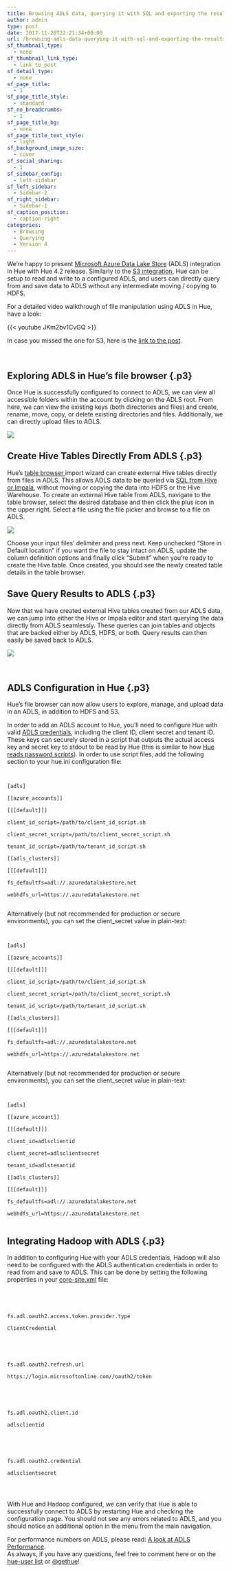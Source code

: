 ```yaml
---
title: Browsing ADLS data, querying it with SQL and exporting the results back in Hue 4.2
author: admin
type: post
date: 2017-11-20T22:21:34+00:00
url: /browsing-adls-data-querying-it-with-sql-and-exporting-the-results-back-in-hue-4-2/
sf_thumbnail_type:
  - none
sf_thumbnail_link_type:
  - link_to_post
sf_detail_type:
  - none
sf_page_title:
  - 1
sf_page_title_style:
  - standard
sf_no_breadcrumbs:
  - 1
sf_page_title_bg:
  - none
sf_page_title_text_style:
  - light
sf_background_image_size:
  - cover
sf_social_sharing:
  - 1
sf_sidebar_config:
  - left-sidebar
sf_left_sidebar:
  - Sidebar-2
sf_right_sidebar:
  - Sidebar-1
sf_caption_position:
  - caption-right
categories:
  - Browsing
  - Querying
  - Version 4
---
```


<p class="p1">
  We’re happy to present <a href="https://azure.microsoft.com/en-us/services/data-lake-store/">Microsoft Azure Data Lake Store</a> (ADLS) integration in Hue with Hue 4.2 release. Similarly to the <a href="https://gethue.com/introducing-s3-support-in-hue/">S3 integration</a>, Hue can be setup to read and write to a configured ADLS, and users can directly query from and save data to ADLS without any intermediate moving / copying to HDFS.
</p>

<p class="p1">
  For a detailed video walkthrough of file manipulation using ADLS in Hue, have a look:
</p>

{{< youtube JKm2bv1CvGQ >}}

<p class="p1">
  In case you missed the one for S3, here is the <a href="https://gethue.com/introducing-s3-support-in-hue/">link to the post</a>.
</p>

&nbsp;

## Exploring ADLS in Hue’s file browser {.p3}

<p class="p1">
  Once Hue is successfully configured to connect to ADLS, we can view all accessible folders within the account by clicking on the ADLS root. From here, we can view the existing keys (both directories and files) and create, rename, move, copy, or delete existing directories and files. Additionally, we can directly upload files to ADLS.
</p>

<img src="https://cdn.gethue.com/uploads/2016/08/image2.png"/>

## Create Hive Tables Directly From ADLS {.p3}

<p class="p1">
  Hue’s <a href="https://gethue.com/browsing-hive-tables-data-and-metadata-is-getting-faster-and-prettier/">table browser </a>import wizard can create external Hive tables directly from files in ADLS. This allows ADLS data to be queried via <a href="https://gethue.com/sql-editor/">SQL from Hive or Impala</a>, without moving or copying the data into HDFS or the Hive Warehouse. To create an external Hive table from ADLS, navigate to the table browser, select the desired database and then click the plus icon in the upper right. Select a file using the file picker and browse to a file on ADLS.
</p>

<img src="https://cdn.gethue.com/uploads/2017/11/image4-1.png"/>

<p class="p1">
  Choose your input files’ delimiter and press next. Keep unchecked “Store in Default location” if you want the file to stay intact on ADLS, update the column definition options and finally click “Submit” when you’re ready to create the Hive table. Once created, you should see the newly created table details in the table browser.
</p>

## Save Query Results to ADLS {.p3}

<p class="p1">
  Now that we have created external Hive tables created from our ADLS data, we can jump into either the Hive or Impala editor and start querying the data directly from ADLS seamlessly. These queries can join tables and objects that are backed either by ADLS, HDFS, or both. Query results can then easily be saved back to ADLS.
</p>

<img src="https://cdn.gethue.com/uploads/2017/11/image1-1.png"/>

&nbsp;

## ADLS Configuration in Hue {.p3}

<p class="p1">
  Hue’s file browser can now allow users to explore, manage, and upload data in an ADLS, in addition to HDFS and S3.
</p>

<p class="p1">
  In order to add an ADLS account to Hue, you’ll need to configure Hue with valid <a href="https://docs.microsoft.com/en-us/azure/data-lake-store/data-lake-store-service-to-service-authenticate-rest-api">ADLS credentials</a>, including the client ID, client secret and tenant ID.<br /> These keys can securely stored in a script that outputs the actual access key and secret key to stdout to be read by Hue (this is similar to how <a href="https://gethue.com/storing-passwords-in-script-rather-than-hue-ini-files/">Hue reads password scripts</a>). In order to use script files, add the following section to your hue.ini configuration file:
</p>

<pre><code class="bash">

[adls]

[[azure_accounts]]

[[[default]]]

client_id_script=/path/to/client_id_script.sh

client_secret_script=/path/to/client_secret_script.sh

tenant_id_script=/path/to/tenant_id_script.sh

[[adls_clusters]]

[[[default]]]

fs_defaultfs=adl://<account_name>.azuredatalakestore.net

webhdfs_url=https://<account_name>.azuredatalakestore.net

</code></pre>

<p class="p1">
  Alternatively (but not recommended for production or secure environments), you can set the client_secret value in plain-text:
</p>

<pre><code class="bash">

[adls]

[[azure_accounts]]

[[[default]]]

client_id_script=/path/to/client_id_script.sh

client_secret_script=/path/to/client_secret_script.sh

tenant_id_script=/path/to/tenant_id_script.sh

[[adls_clusters]]

[[[default]]]

fs_defaultfs=adl://<account_name>.azuredatalakestore.net

webhdfs_url=https://<account_name>.azuredatalakestore.net

</code></pre>

<p class="p1">
  Alternatively (but not recommended for production or secure environments), you can set the client_secret value in plain-text:
</p>

<pre><code class="bash">

[adls]

[[azure_account]]

[[[default]]]

client_id=adlsclientid

client_secret=adlsclientsecret

tenant_id=adlstenantid

[[adls_clusters]]

[[[default]]]

fs_defaultfs=adl://<account_name>.azuredatalakestore.net

webhdfs_url=https://<account_name>.azuredatalakestore.net

</code></pre>

## Integrating Hadoop with ADLS {.p3}

<p class="p1">
  In addition to configuring Hue with your ADLS credentials, Hadoop will also need to be configured with the ADLS authentication credentials in order to read from and save to ADLS. This can be done by setting the following properties in your <a href="https://hadoop.apache.org/docs/current/hadoop-azure-datalake/index.html#Using_Client_Keys">core-site.xml</a> file:
</p>

<pre><code class="xml">

<property>

<name>fs.adl.oauth2.access.token.provider.type</name>

<value>ClientCredential</value>

</property/>

<property>

<name>fs.adl.oauth2.refresh.url</name>

<value>https://login.microsoftonline.com/<tenant_id>/oauth2/token</value>

</property/>

<property>

<name>fs.adl.oauth2.client.id</name>

<value>adlsclientid</value>

</property/>

<property>

<name>fs.adl.oauth2.credential</name>

<value>adlsclientsecret</value>

</property/>

</code></pre>

<p class="p1">
  With Hue and Hadoop configured, we can verify that Hue is able to successfully connect to ADLS by restarting Hue and checking the configuration page. You should not see any errors related to ADLS, and you should notice an additional option in the menu from the main navigation.
</p>

<p class="p1">
  For performance numbers on ADLS, please read: <a href="http://blog.cloudera.com/blog/2017/10/a-look-at-adls-performance-throughput-and-scalability/">A look at ADLS Performance</a>.<br /> As always, if you have any questions, feel free to comment here or on the <a href="http://groups.google.com/a/cloudera.org/group/hue-user">hue-user list</a> or <a href="https://twitter.com/gethue">@gethue</a>!
</p>
